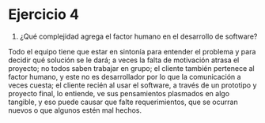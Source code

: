 # Ejercicio 4

1. ¿Qué complejidad agrega el factor humano en el desarrollo de software?

Todo el equipo tiene que estar en sintonía para entender el problema y para decidir qué solución se le dará; a veces la falta de motivación atrasa el proyecto; no todos saben trabajar en grupo; el cliente también pertenece al factor humano, y este no es desarrollador por lo que la comunicación a veces cuesta; el cliente recién al usar el software, a través de un prototipo y proyecto final, lo entiende, ve sus pensamientos plasmados en algo tangible, y eso puede causar que falte requerimientos, que se ocurran nuevos o que algunos estén mal hechos.
